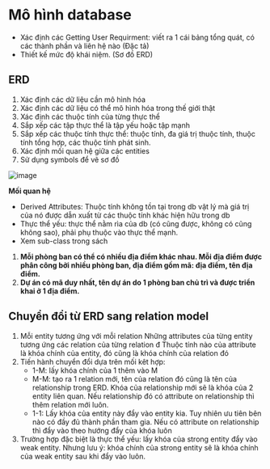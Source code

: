 # Mô hình database
- Xác định các Getting User Requirment: viết ra 1 cái bảng tổng quát, có các thành phần và liên hệ nào (Đặc tả)
- Thiết kế mức độ khái niệm. (Sơ đồ ERD)
## ERD 
1. Xác định các dữ liệu cần mô hình hóa
2. Xác định các dữ liệu có thể mô hình hóa trong thế giới thật
3. Xác định các thuộc tính của từng thực thể
4. Sắp xếp các tập thực thể là tập yếu hoặc tập mạnh
5. Sắp xếp các thuộc tính thực thể: thuộc tính, đa giá trị thuộc tính, thuộc tính tổng hợp, các thuộc tính phát sinh.
6. Xác định mối quan hệ giữa các entities
7. Sử dụng symbols để vẽ sơ đồ

![image](<Pictures_Source/Picture1.png>)

**Mối quan hệ**
- Derived Attributes: Thuộc tính không tồn tại trong db vật lý mà giá trị của nó được dẫn xuất từ các thuộc tính khác hiện hữu trong db
- Thực thể yếu: thực thể nằm rìa của db (có cũng được, không có cũng không sao), phải phụ thuộc vào thực thể mạnh.
- Xem sub-class trong sách
1. **Mỗi phòng ban có thể có nhiều địa điểm khác nhau. Mỗi địa điểm được phân công bởi nhiều phòng ban, địa điểm gồm mã: địa điểm, tên địa điểm.**
2. **Dự án có mã duy nhất, tên dự án do 1 phòng ban chủ trì và được triển khai ở 1 địa điểm.**

## Chuyển đổi từ ERD sang relation model
1. Mỗi entity tương ứng với mỗi relation
   Những attributes của từng entity tương ứng các relation của từng relation đ
   Thuộc tính nào của attribute là khóa chính của entity, đó cũng là khóa chính của relation đó
2. Tiến hành chuyển đổi dựa trên mối kêt hợp:
   - 1-M: lấy khóa chính của 1 thêm vào M
   - M-M: tạo ra 1 relation mới, tên của relation đó cũng là tên của relationship trong ERD. Khóa của relationship mới sẽ là khóa của 2 entity liên quan. Nếu relationship đó có attribute on relationship thì thêm relation mới luôn.
    - 1-1: Lấy khóa của entity này đẩy vào entity kia. Tuy nhiên ưu tiên bên nào có đầy đủ thành phần tham gia. Nếu có attribute on relationship thì đẩy vào theo hướng đẩy của khóa luôn
3. Trường hợp đặc biệt là thực thể yếu: lấy khóa của strong entity đẩy vào weak entity. Nhưng lưu ý: khóa chính của strong entity sẽ là khóa chính của weak entity sau khi đẩy vào luôn.
